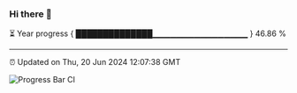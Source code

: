 ### Hi there 👋

⏳ Year progress { ██████████████▁▁▁▁▁▁▁▁▁▁▁▁▁▁▁▁ } 46.86 %

---

⏰ Updated on Thu, 20 Jun 2024 12:07:38 GMT

![Progress Bar CI](https://github.com/liununu/liununu/workflows/Progress%20Bar%20CI/badge.svg)
